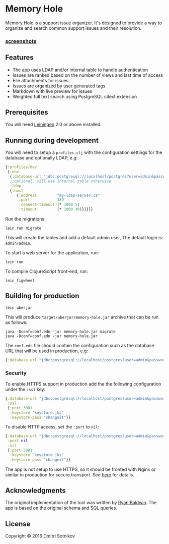 # Memory Hole

Memory Hole is a support issue organizer. It's designed to provide a way to organize and search common support issues and their resolution.

### [screenshots](https://github.com/yogthos/memory-hole/tree/master/screenshots)

## Features

- The app uses LDAP and/or internal table to handle authentication
- Issues are ranked based on the number of views and last time of access
- File attachments for issues
- Issues are organized by user generated tags
- Markdown with live preview for issues
- Weighted full text search using PostgreSQL citext extension

## Prerequisites

You will need [Leiningen][1] 2.0 or above installed.

[1]: https://github.com/technomancy/leiningen

## Running during development

You will need to setup a `profiles.clj` with the configuration settings for the database and optionally LDAP, e.g:

```clojure
{:profiles/dev
 {:env
  {:database-url "jdbc:postgresql://localhost/postgres?user=admin&password=admin"
  ;;optional, will use internal table otherwise
  :ldap
  {:host
     {:address         "my-ldap-server.ca"
      :port            389
      :connect-timeout (* 1000 5)
      :timeout         (* 1000 30)}}}}}
```

Run the migrations

    lein run migrate

This will create the tables and add a default admin user, The default login is: `admin/admin`.

To start a web server for the application, run:

    lein run

To compile ClojureScript front-end, run:

    lein figwheel

## Building for production

    lein uberjar

This will produce `target/uberjar/memory-hole.jar` archive that can be run as follows:

    java -Dconf=conf.edn -jar memory-hole.jar migrate
    java -Dconf=conf.edn -jar memory-hole.jar

The `conf.edn` file should contain the configuration such as the database URL that will be used in production, e.g:

```clojure
{:database-url "jdbc:postgresql://localhost/postgres?user=admin&password=admin"}
```

### Security

To enable HTTPS support in production add the the following configuration under the `:ssl` key:

```clojure
{:database-url "jdbc:postgresql://localhost/postgres?user=admin&password=admin"
 :ssl
 {:port 3001
  :keystore "keystore.jks"
  :keystore-pass "changeit"}}
```

To disable HTTP access, set the `:port` to `nil`:

```clojure
{:database-url "jdbc:postgresql://localhost/postgres?user=admin&password=admin"
 :port nil
 :ssl
 {:port 3001
  :keystore "keystore.jks"
  :keystore-pass "changeit"}}
```

The app is not setup to use HTTPS, so it should be fronted with
Nginx or similar in production for secure transport. See [here](http://www.luminusweb.net/docs/deployment.md#setting_up_ssl) for details.

## Acknowledgments

The original implementation of the tool was written by [Ryan Baldwin](https://github.com/ryanbaldwin). The app is based on the original schema and SQL queries.

## License

Copyright © 2016 Dmitri Sotnikov
